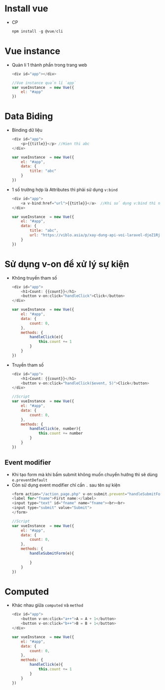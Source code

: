 # Install vue
- CP
    ```js
    npm install -g @vue/cli
    ```
# Vue instance 
- Quản lí 1 thành phần trong trang web 
    ```js
    <div id="app"></div>

    //Vue instance quản lí `app`
    var vueInstance  = new Vue({
        el: "#app"
    })
    ```

# Data Biding 
- Binding dữ liệu 
    ```js
    <div id="app">
        <p>{{title}}</p> //Hien thi abc
    </div>

    var vueInstance  = new Vue({
        el: "#app",
        data: {
            title: "abc"
        }
    })
    ```
- 1 số trường hợp là Attributes thì phải sử dụng `v:bind`
    ```js
    <div id="app">
        <a v-bind:href="url">{{title}}</a>  //Khi sử dụng v:bind thì nó sẽ coi url là 1 biến chứ không phải 1 chuỗi
    </div>

    var vueInstance  = new Vue({
        el: "#app",
        data: {
            title: "abc",
            url: "https://viblo.asia/p/xay-dung-api-voi-laravel-djeZ1RjGlWz"
        }
    })
    ```

# Sử dụng v-on để xử lý sự kiện 

- Không truyền tham số
    ```js
    <div id="app">
        <h1>Count: {{count}}</h1>
        <button v-on:click="handleClick">Click</button>
    </div>

    var vueInstance  = new Vue({
        el: "#app",
        data: {
            count: 0,
        },
        methods: {
            handleClick(e){
                this.count += 1
            }
        }
    })
    ```

- Truyền tham số
    ```js
    <div id="app">
        <h1>Count: {{count}}</h1>
        <button v-on:click="handleClick($event, 5)">Click</button>
    </div>

    //Script
    var vueInstance  = new Vue({
        el: "#app",
        data: {
            count: 0,
        },
        methods: {
            handleClick(e, number){
                this.count += number
            }
        }
    })
    ```
## Event modifier 
- Khi tạo form mà khi bấm submit không muốn chuyển hướng thì sẽ dùng `e.preventDefault`
- Còn sử dụng event modifier chỉ cần `.` sau tên sự kiện
    ```js
    <form action="/action_page.php" v-on:submit.prevent="handleSubmitForm">
    <label for="fname">First name:</label>
    <input type="text" id="fname" name="fname"><br><br>
    <input type="submit" value="Submit">
    </form>
    
    //Script
    var vueInstance  = new Vue({
        el: "#app",
        data: {
            count: 0,
        },
        methods: {
            handleSubmitForm(e){
               
            }
        }
    })
    ```

# Computed
- Khác nhau giữa `computed` và `method` 
    ```js
    <div id="app">
        <button v-on:click="a++">A = A + 1</button>
        <button v-on:click="b++">B = B + 1</button>
    </div>

    var vueInstance  = new Vue({
        el: "#app",
        data: {
            count: 0,
        },
        methods: {
            handleClick(e){
                this.count += 1
            }
        }
    })
    ```

